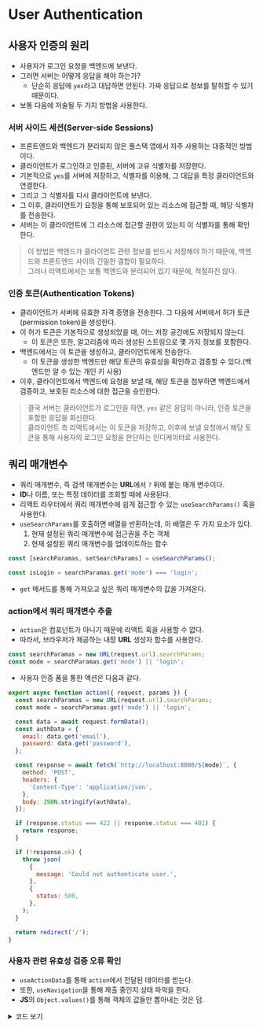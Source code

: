 # User Authentication

## 사용자 인증의 원리

- 사용자가 로그인 요청을 백엔드에 보낸다.
- 그러면 서버는 어떻게 응답을 해야 하는가?
  - 단순히 응답에 `yes`라고 대답하면 안된다. 가짜 응답으로 정보를 탈취할 수 있기 때문이다.
- 보통 다음에 저술될 두 가지 방법을 사용한다.

### 서버 사이드 세션(Server-side Sessions)

- 프론트엔드와 백엔드가 분리되지 않은 풀스택 앱에서 자주 사용하는 대중적인 방법이다.
- 클라이언트가 로그인하고 인증된, 서버에 고유 식별자를 저장한다.
- 기본적으로 `yes`를 서버에 저장하고, 식별자를 이용해, 그 대답을 특정 클라이언트와 연결한다.
- 그리고 그 식별자를 다시 클라이언트에 보낸다.
- 그 이후, 클라이언트가 요청을 통해 보호되어 있는 리소스에 접근할 때, 해당 식별자를 전송한다.
- 서버는 이 클라이언트에 그 리소스에 접근할 권한이 있는지 이 식별자를 통해 확인한다.

> 이 방법은 백엔드가 클라이언트 관련 정보를 반드시 저장해야 하기 때문에, 백엔드와 프론트엔드 사이의 긴밀한 결합이 필요하다. <br/>
> 그러나 리액트에서는 보통 백엔드와 분리되어 있기 때문에, 적절하진 않다.

### 인증 토큰(Authentication Tokens)

- 클라이언트가 서버에 유효한 자격 증명을 전송한다. 그 다음에 서버에서 허가 토큰(permission token)을 생성한다.
- 이 허가 토큰은 기본적으로 생성되었을 때, 어느 저장 공간에도 저장되지 않는다.
  - 이 토큰은 또한, 알고리즘에 따라 생성된 스트링으로 몇 가지 정보를 포함한다.
- 백엔드에서는 이 토큰을 생성하고, 클라이언트에게 전송한다.
  - 이 토큰을 생성한 백엔드만 해당 토큰의 유효성을 확인하고 검증할 수 있다.(백엔드만 알 수 있는 개인 키 사용)
- 이후, 클라이언트에서 백엔드에 요청을 보낼 때, 해당 토큰을 첨부하면 백엔드에서 검증하고, 보호된 리소스에 대한 접근을 승인한다.


> 결국 서버는 클라이언트가 로그인을 하면, `yes` 같은 응답이 아니라, 인증 토큰을 포함한 응답을 회신한다. <br/>
> 클라이언트 측 리액트에서는 이 토큰을 저장하고, 이후에 보낼 요청에서 해당 토큰을 통해 사용자의 로그인 요청을 판단하는 인디케이터로 사용한다.

## 쿼리 매개변수

- 쿼리 매개변수, 즉 검색 매개변수는 **URL**에서 `?` 뒤에 붙는 매개 변수이다.
- **ID**나 이름, 또는 특정 데이터를 조회할 때에 사용된다. 
- 리액트 라우터에서 쿼리 매개변수에 쉽게 접근할 수 있는 `useSearchParams()` 훅을 사용한다.
- `useSearchParams`를 호출하면 배열을 반환하는데, 이 배열은 두 가지 요소가 있다.
  1. 현재 설정된 쿼리 매개변수에 접근권을 주는 객체
  2. 현재 설정된 쿼리 매개변수를 업데이트하는 함수

```javascript
const [searchParamas, setSearchParams] = useSearchParams();

const isLogin = searchParamas.get('mode') === 'login';
```

- `get` 메서드를 통해 가져오고 싶은 쿼리 매개변수의 값을 가져온다.

### action에서 쿼리 매개변수 추출

- `action`은 컴포넌트가 아니기 때문에 리액트 훅을 사용할 수 없다.
- 따라서, 브라우저가 제공하는 내장 **URL** 생성자 함수를 사용한다.

```javascript
const searchParamas = new URL(request.url).searchParams;
const mode = searchParamas.get('mode') || 'login';
```

- 사용자 인증 폼을 통한 액션은 다음과 같다.

```javascript
export async function action({ request, params }) {
  const searchParamas = new URL(request.url).searchParams;
  const mode = searchParamas.get('mode') || 'login';

  const data = await request.formData();
  const authData = {
    email: data.get('email'),
    password: data.get('password'),
  };

  const response = await fetch(`http://localhost:8080/${mode}`, {
    method: 'POST',
    headers: {
      'Content-Type': 'application/json',
    },
    body: JSON.stringify(authData),
  });

  if (response.status === 422 || response.status === 401) {
    return response;
  }

  if (!response.ok) {
    throw json(
      {
        message: 'Could not authenticate user.',
      },
      {
        status: 500,
      },
    );
  }

  return redirect('/');
}
```

### 사용자 관련 유효성 검증 오류 확인

- `useActionData`를 통해 `action`에서 전달된 데이터를 받는다.
- 또한, `useNavigation`을 통해 제출 중인지 상태 파악을 한다.
- **JS**의 `Object.values()`를 통해 객체의 값들만 뽑아내는 것은 덤.

<details>
  <summary>코드 보기</summary>
  
```javascript
import {
  Form,
  Link,
  useActionData,
  useNavigation,
  useSearchParams,
} from 'react-router-dom';

import classes from './AuthForm.module.css';

function AuthForm() {
  const data = useActionData();
  const navigation = useNavigation();

  const [searchParamas, setSearchParams] = useSearchParams();

  const isLogin = searchParamas.get('mode') === 'login';
  const isSubmitting = navigation.state === 'submitting';

  return (
    <Form method="post" className={classes.form}>
      <h1>{isLogin ? 'Log in' : 'Create a new user'}</h1>
      {data && data.errors && (
        <ul>
          {Object.values(data.errors).map((err) => (
            <li key={err}>{err}</li>
          ))}
        </ul>
      )}
      {data && data.errors && <p>{data.message}</p>}
      <p>
        <label htmlFor="email">Email</label>
        <input id="email" type="email" name="email" required />
      </p>
      <p>
        <label htmlFor="image">Password</label>
        <input id="password" type="password" name="password" required />
      </p>
      <div className={classes.actions}>
        <Link to={`?mode=${isLogin ? 'signup' : 'login'}`}>
          {isLogin ? 'Create new user' : 'Login'}
        </Link>
        <button disabled={isSubmitting}>
          {isSubmitting ? 'Submitting...' : 'Save'}
        </button>
      </div>
    </Form>
  );
}

export default AuthForm;
```
</details>
